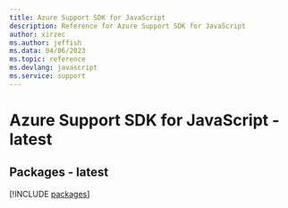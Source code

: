 ```yaml
---
title: Azure Support SDK for JavaScript
description: Reference for Azure Support SDK for JavaScript
author: xirzec
ms.author: jeffish
ms.data: 04/06/2023
ms.topic: reference
ms.devlang: javascript
ms.service: support
---
```

# Azure Support SDK for JavaScript - latest
## Packages - latest
[!INCLUDE [packages](support-index.md)]